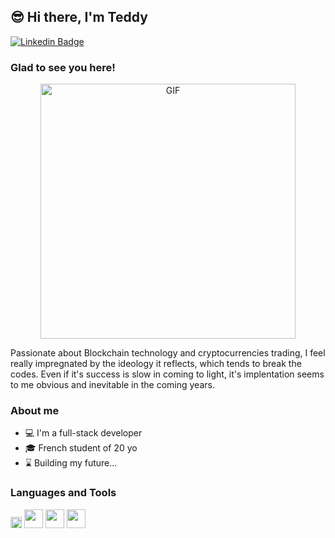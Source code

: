 ## 😎 Hi there, I'm Teddy

[![Linkedin Badge](https://img.shields.io/badge/-LinkedIn-0e76a8?style=flat-square&logo=Linkedin&logoColor=white)](https://www.linkedin.com/in/teddy-jean-fran%C3%A7ois/)

### Glad to see you here! 

<p align="center">
  <img alt="GIF" src="https://feature.undp.org/beyond-bitcoin/fr/assets/mbNja7QNnr/block3.gif" width="408" />
</p>
  
Passionate about Blockchain technology and cryptocurrencies trading, I feel really impregnated by the ideology it reflects, which tends to break the codes. Even if it's success is slow in coming to light, it's implentation seems to me obvious and inevitable in the coming years.

### About me

- 💻 I'm a full-stack developer
- 🎓 French student of 20 yo
- ⌛ Building my future...

### Languages and Tools

<p>
  <img src="https://iconape.com/wp-content/files/uq/93481/svg/solidity.svg" width="18" />
  <img src="https://nodejs.org/static/images/logo-hexagon-card.png" width="30" />
  <img src="https://cdn.iconscout.com/icon/free/png-512/typescript-1174965.png" width="30" />
  <img src="https://cdn4.iconfinder.com/data/icons/logos-and-brands/512/187_Js_logo_logos-512.png" width="30" />
</p>

